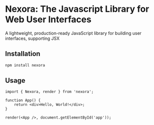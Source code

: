 # Nexora: The Javascript Library for Web User Interfaces

A lightweight, production-ready JavaScript library for building user interfaces, supporting JSX

## Installation

```bash
npm install nexora
```

## Usage

```tsx
import { Nexora, render } from 'nexora';

function App() {
	return <div>Hello, World!</div>;
}

render(<App />, document.getElementById('app'));
```

